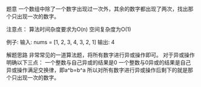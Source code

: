 题意
一个数组中除了一个数字出现过一次外，其余的数字都出现了两次，找出那个只出现一次的数字。

注意点：
算法时间杂度要求为O(n)
空间复杂度为O(1)

例子:
输入: nums = [1, 2, 3, 4, 3, 2, 1]
输出: 4

解题思路
非常常见的一道算法题，将所有数字进行异或操作即可。
对于异或操作明确以下三点：
一个整数与自己异或的结果是0
一个整数与0异或的结果是自己
异或操作满足交换律，即a^b=b^a
所以对所有数字进行异或操作后剩下的就是那个只出现一次的数字。

